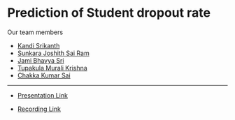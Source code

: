 # Prediction of Student dropout rate

Our team members
- [Kandi Srikanth](https://github.com/srikanth-kandi)
- [Sunkara Joshith Sai Ram](https://github.com/SJOSHITHSAIRAM)
- [Jami Bhavya Sri](https://github.com/bhavyajami)
- [Tupakula Murali Krishna](https://github.com/MuraliKrishna-Tupakula)
- [Chakka Kumar Sai](https://github.com/kumarsai879)
---
- [Presentation Link](https://www.canva.com/design/DAFJjO3vJrI/evKdjBlYR5JE0kxTAx2Msw/view?utm_content=DAFJjO3vJrI&utm_campaign=designshare&utm_medium=link2&utm_source=sharebutton) <br>

- [Recording Link](https://tinyurl.com/ADSStudentPrediction)
